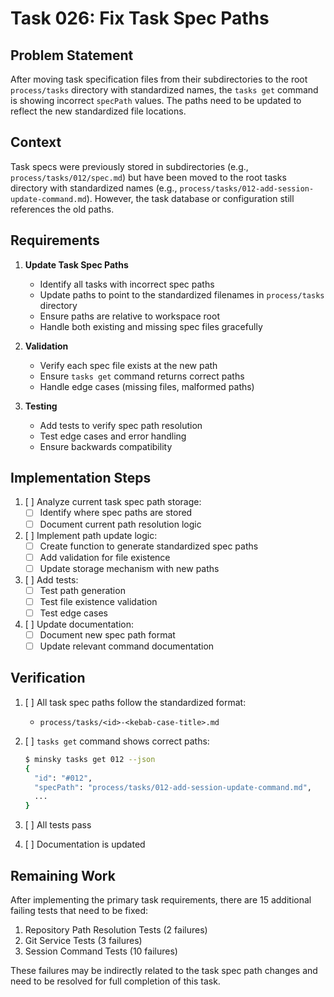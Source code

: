 # Task 026: Fix Task Spec Paths

## Problem Statement
After moving task specification files from their subdirectories to the root `process/tasks` directory with standardized names, the `tasks get` command is showing incorrect `specPath` values. The paths need to be updated to reflect the new standardized file locations.

## Context
Task specs were previously stored in subdirectories (e.g., `process/tasks/012/spec.md`) but have been moved to the root tasks directory with standardized names (e.g., `process/tasks/012-add-session-update-command.md`). However, the task database or configuration still references the old paths.

## Requirements

1. **Update Task Spec Paths**
   - Identify all tasks with incorrect spec paths
   - Update paths to point to the standardized filenames in `process/tasks` directory
   - Ensure paths are relative to workspace root
   - Handle both existing and missing spec files gracefully

2. **Validation**
   - Verify each spec file exists at the new path
   - Ensure `tasks get` command returns correct paths
   - Handle edge cases (missing files, malformed paths)

3. **Testing**
   - Add tests to verify spec path resolution
   - Test edge cases and error handling
   - Ensure backwards compatibility

## Implementation Steps

1. [ ] Analyze current task spec path storage:
   - [ ] Identify where spec paths are stored
   - [ ] Document current path resolution logic

2. [ ] Implement path update logic:
   - [ ] Create function to generate standardized spec paths
   - [ ] Add validation for file existence
   - [ ] Update storage mechanism with new paths

3. [ ] Add tests:
   - [ ] Test path generation
   - [ ] Test file existence validation
   - [ ] Test edge cases

4. [ ] Update documentation:
   - [ ] Document new spec path format
   - [ ] Update relevant command documentation

## Verification

1. [ ] All task spec paths follow the standardized format:
   - `process/tasks/<id>-<kebab-case-title>.md`

2. [ ] `tasks get` command shows correct paths:
   ```bash
   $ minsky tasks get 012 --json
   {
     "id": "#012",
     "specPath": "process/tasks/012-add-session-update-command.md",
     ...
   }
   ```

3. [ ] All tests pass
4. [ ] Documentation is updated 

## Remaining Work

After implementing the primary task requirements, there are 15 additional failing tests that need to be fixed:

1. Repository Path Resolution Tests (2 failures)
2. Git Service Tests (3 failures)
3. Session Command Tests (10 failures)

These failures may be indirectly related to the task spec path changes and need to be resolved for full completion of this task. 
